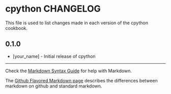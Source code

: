 cpython CHANGELOG
=================

This file is used to list changes made in each version of the cpython cookbook.

0.1.0
-----
- [your_name] - Initial release of cpython

- - -
Check the [Markdown Syntax Guide](http://daringfireball.net/projects/markdown/syntax) for help with Markdown.

The [Github Flavored Markdown page](http://github.github.com/github-flavored-markdown/) describes the differences between markdown on github and standard markdown.
